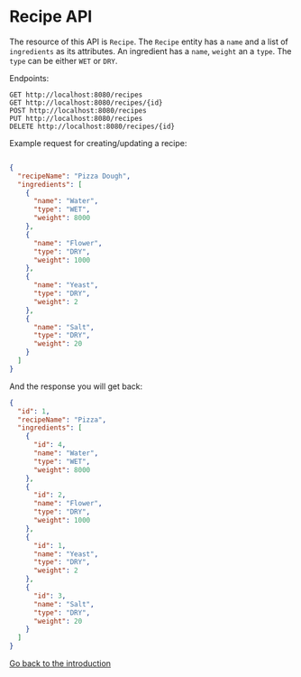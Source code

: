 # Recipe API

The resource of this API is ``Recipe``. The ``Recipe`` entity has a ``name`` and a list of ``ingredients`` as its attributes.
An ingredient has a ``name``,  ``weight`` an a ``type``. The ``type`` can be either ``WET`` or ``DRY``.

Endpoints:

````
GET http://localhost:8080/recipes
GET http://localhost:8080/recipes/{id}
POST http://localhost:8080/recipes
PUT http://localhost:8080/recipes
DELETE http://localhost:8080/recipes/{id}
````

Example request for creating/updating a recipe:

````json

{
  "recipeName": "Pizza Dough",
  "ingredients": [
    {
      "name": "Water",
      "type": "WET",
      "weight": 8000
    },
    {
      "name": "Flower",
      "type": "DRY",
      "weight": 1000
    },
    {
      "name": "Yeast",
      "type": "DRY",
      "weight": 2
    },
    {
      "name": "Salt",
      "type": "DRY",
      "weight": 20
    }
  ]
}

````

And the response you will get back:

````json
{
  "id": 1,
  "recipeName": "Pizza",
  "ingredients": [
    {
      "id": 4,
      "name": "Water",
      "type": "WET",
      "weight": 8000
    },
    {
      "id": 2,
      "name": "Flower",
      "type": "DRY",
      "weight": 1000
    },
    {
      "id": 1,
      "name": "Yeast",
      "type": "DRY",
      "weight": 2
    },
    {
      "id": 3,
      "name": "Salt",
      "type": "DRY",
      "weight": 20
    }
  ]
}
````
[Go back to the introduction](../ReadMe.md)

